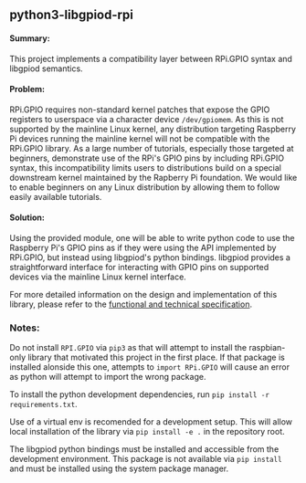## python3-libgpiod-rpi

#### Summary:

This project implements a compatibility layer between RPi.GPIO syntax and libgpiod semantics.

#### Problem:

RPi.GPIO requires non-standard kernel patches that expose the GPIO registers to userspace via
a character device `/dev/gpiomem`. As this is not supported by the mainline Linux kernel, any
distribution targeting Raspberry Pi devices running the mainline kernel will not be compatible
with the RPi.GPIO library. As a large number of tutorials, especially those targeted at
beginners, demonstrate use of the RPi's GPIO pins by including RPi.GPIO syntax, this
incompatibility limits users to distributions build on a special downstream kernel maintained
by the Rapberry Pi foundation. We would like to enable beginners on any Linux distribution
by allowing them to follow easily available tutorials.

#### Solution:
Using the provided module, one will be able to write python code to use the Raspberry Pi's
GPIO pins as if they were using the API implemented by RPi.GPIO, but instead using
libgpiod's python bindings. libgpiod provides a straightforward interface for interacting
with GPIO pins on supported devices via the mainline Linux kernel interface.

For more detailed information on the design and implementation of this library, please
refer to the [functional and technical specification](spec/spec.pdf).

### Notes:

Do not install `RPI.GPIO` via `pip3` as that will attempt to install the raspbian-only library
that motivated this project in the first place. If that package is installed alonside this one,
attempts to `import RPi.GPIO` will cause an error as python will attempt to import the wrong
package.

To install the python development dependencies, run `pip install -r requirements.txt`.

Use of a virtual env is recomended for a development setup. This will allow local installation
of the library via `pip install -e .` in the repository root.

The libgpiod python bindings must be installed and accessible from the development environment.
This package is not available via `pip install` and must be installed using the system package
manager.
